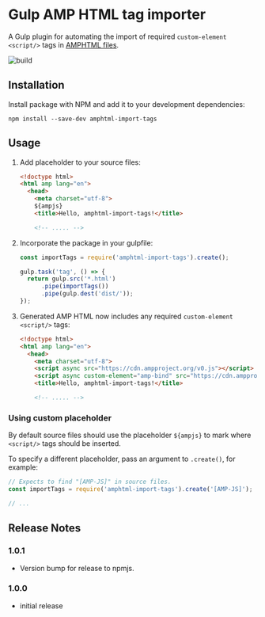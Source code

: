 # Gulp AMP HTML tag importer

A Gulp plugin for automating the import of required `custom-element` `<script/>` tags in [AMPHTML files](https://ampproject.org).

![build](https://travis-ci.org/garanj/amphtml-import-tags.svg?branch=master)

## Installation

Install package with NPM and add it to your development dependencies:

```
npm install --save-dev amphtml-import-tags
```

## Usage

1.  Add placeholder to your source files:

    ```html
    <!doctype html>
    <html amp lang="en">
      <head>
        <meta charset="utf-8">
        ${ampjs}
        <title>Hello, amphtml-import-tags!</title>

        <!-- ..... -->
    ```

2.  Incorporate the package in your gulpfile:

    ```js
    const importTags = require('amphtml-import-tags').create();

    gulp.task('tag', () => {
      return gulp.src('*.html')
          .pipe(importTags())
          .pipe(gulp.dest('dist/'));
    });
    ```

3.  Generated AMP HTML now includes any required `custom-element` `<script/>` tags:

    ```html
    <!doctype html>
    <html amp lang="en">
      <head>
        <meta charset="utf-8">
        <script async src="https://cdn.ampproject.org/v0.js"></script>
        <script async custom-element="amp-bind" src="https://cdn.ampproject.org/v0/amp-bind-latest.js"></script>
        <title>Hello, amphtml-import-tags!</title>

        <!-- ..... -->
    ```

### Using custom placeholder

By default source files should use the placeholder `${ampjs}` to mark where `<script/>` tags should be inserted.

To specify a different placeholder, pass an argument to `.create()`, for example:

```js
// Expects to find "[AMP-JS]" in source files.
const importTags = require('amphtml-import-tags').create('[AMP-JS]');

// ...
```

## Release Notes

### 1.0.1

* Version bump for release to npmjs.

### 1.0.0

* initial release
